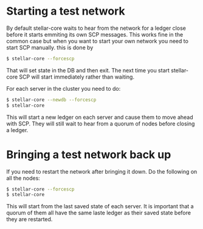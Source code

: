 # Starting a test network
By default stellar-core waits to hear from the network for a ledger close before it starts emmiting its own SCP messages. This works fine in the common case but when you want to start your own network you need to start SCP manually.
this is done by
```sh
$ stellar-core --forcescp
```
That will set state in the DB and then exit. The next time you start stellar-core SCP will start immediately rather than waiting.



For each server in the cluster you need to do:
```sh
$ stellar-core --newdb --forcescp
$ stellar-core
```

This will start a new ledger on each server and cause them to move ahead with SCP. They will still wait to hear from a quorum of nodes before closing a ledger.

# Bringing a test network back up
If you need to restart the network after bringing it down. Do the following on all the nodes:
```sh
$ stellar-core --forcescp
$ stellar-core
```

This will start from the last saved state of each server. It is important that a quorum of them all have the same laste ledger as their saved state before they are restarted.
